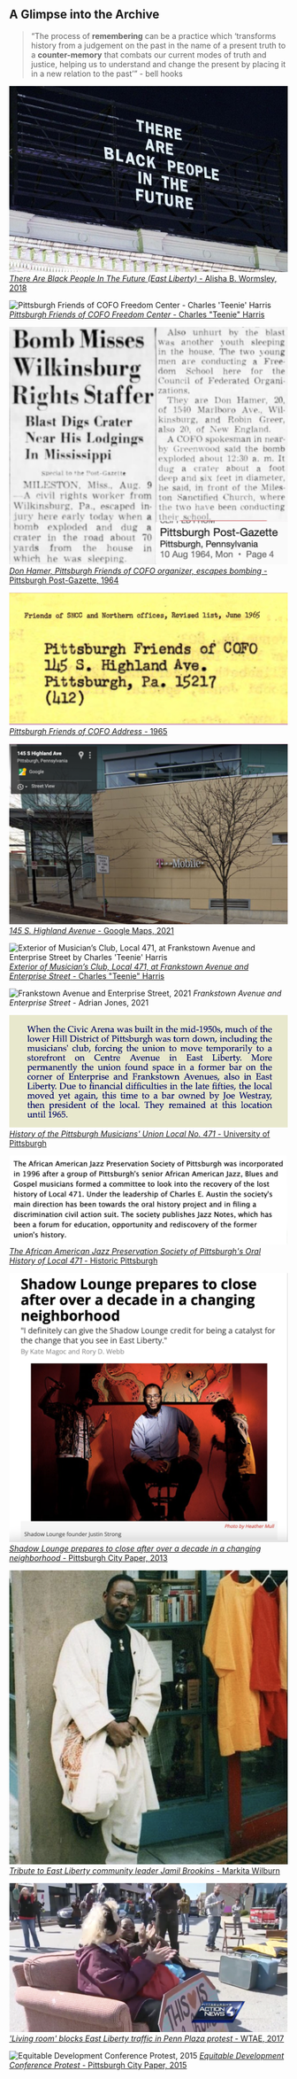 ## A Glimpse into the Archive

> “The process of __remembering__ can be a practice which ‘transforms history from a judgement on the past in the name of a present truth to a __counter-memory__ that combats our current modes of truth and justice, helping us to understand and change the present by placing it in a new relation to the past’” - bell hooks

<p class="image-with-caption margin-top-48 margin-bottom-48">
  <img alt="There Are Black People In The Future (East Liberty) - Alisha B. Wormsley, 2018" src="./images/alisha-billboard.png" />
  <a href="https://www.pghcitypaper.com/Blogh/archives/2018/04/05/there-are-black-people-in-the-future-text-removed-from-east-liberty-public-art-project-at-behest-of-landlord" target="_blank">
    <i>There Are Black People In The Future (East Liberty)</i> - Alisha B. Wormsley, 2018
  </a>
</p>

<p class="image-with-caption margin-bottom-48">
  <img alt="Pittsburgh Friends of COFO Freedom Center - Charles 'Teenie' Harris" src="https://cmoa-collection-images.s3.amazonaws.com/teenie/27379/sizes/20353-1680.jpg" />
  <a href="https://collection.cmoa.org/objects/e58baae3-ae12-41f1-878d-1e7f37d824e6" target="_blank">
    <i>Pittsburgh Friends of COFO Freedom Center</i> - Charles "Teenie" Harris
  </a>
</p>

<p class="image-with-caption margin-bottom-48">
  <img alt="Don Hamer, COFO Organizer, escapes bombing" src="./images/don-hamer.png" />
  <a href="https://www.newspapers.com/clip/2027674/pg-aug-10-1964/" target="_blank">
    <i>Don Hamer, Pittsburgh Friends of COFO organizer, escapes bombing</i> - Pittsburgh Post-Gazette, 1964
  </a>
</p>

<p class="image-with-caption margin-bottom-48">
  <img alt="Pittsburgh Friends of COFO Address, 1965" src="./images/friends-of-sncc.png" />
  <a href="https://www.crmvet.org/docs/650600_sncc_foslist.pdf" target="_blank">
    <i>Pittsburgh Friends of COFO Address</i> - 1965
  </a>
</p>

<p class="image-with-caption margin-bottom-48">
  <img alt="145 S. Highland Avenue, 2021" src="./images/s-highland.png" />
  <a href="https://www.google.com/maps/place/T-Mobile/@40.459516,-79.9250653,3a,75y,270.94h,71.56t/data=!3m6!1e1!3m4!1sTDVQ-Sjn43PEsO8hSB_HfA!2e0!7i16384!8i8192!4m13!1m7!3m6!1s0x887f81353f99f039:0x1b781340c3643b21!2s145+S+Highland+St,+Memphis,+TN+38111!3b1!8m2!3d35.127891!4d-89.9453686!3m4!1s0x8834f2737cbc0f0f:0x32db4b00d8035660!8m2!3d40.4595596!4d-79.9253779" target="_blank">
    <i>145 S. Highland Avenue</i> - Google Maps, 2021
  </a>
</p>

<p class="image-with-caption margin-bottom-48">
  <img alt="Exterior of Musician’s Club, Local 471, at Frankstown Avenue and Enterprise Street by Charles 'Teenie' Harris" src="https://cmoa-collection-images.s3.amazonaws.com/teenie/39586/sizes/33247-1680.jpg" />
  <a href="https://collection.cmoa.org/objects/ac18a982-bba9-41d4-a0db-dc4fbd5d7e4d" target="_blank">
    <i>Exterior of Musician’s Club, Local 471, at Frankstown Avenue and Enterprise Street</i> - Charles "Teenie" Harris
  </a>
</p>

<p class="image-with-caption margin-bottom-48">
  <img alt="Frankstown Avenue and Enterprise Street, 2021" src="./images/frankstown-enterprise.png" />
  <span><i>Frankstown Avenue and Enterprise Street</i> - Adrian Jones, 2021</span>
</p>

<p class="image-with-caption margin-bottom-48">
  <img alt="Paragraph from the University of Pittsburgh's History of Local 471" src="./images/history-471.png" />
  <a href="http://exhibit.library.pitt.edu/labor_legacy/MusiciansHistory471.htm" target="_blank">
    <i>History of the Pittsburgh Musicians' Union Local No. 471</i> - University of Pittsburgh
  </a>
</p>

<p class="image-with-caption margin-bottom-48">
  <img alt="The African American Jazz Preservation Society of Pittsburgh's Oral History of Local 471" src="./images/aajazz.png" />
  <a href="https://historicpittsburgh.org/islandora/object/pitt%3AUS-PPiU-ais199804/viewer" target="_blank">
    <i>The African American Jazz Preservation Society of Pittsburgh's Oral History of Local 471</i> - Historic Pittsburgh
  </a>
</p>

<p class="image-with-caption margin-bottom-48">
  <img alt="Photo of Shadow Lounge founder Justin Strong" src="./images/shadow-lounge.png" />
  <a href="https://www.pghcitypaper.com/pittsburgh/shadow-lounge-prepares-to-close-after-over-a-decade-in-a-changing-neighborhood/Content?oid=1632528" target="_blank">
    <i>Shadow Lounge prepares to close after over a decade in a changing neighborhood</i> - Pittsburgh City Paper, 2013
  </a>
</p>

<p class="image-with-caption margin-bottom-48">
  <img alt="Photo of Jamil Brookins" src="./images/jamil-brookins.png" />
  <a href="https://www.maitrimedicinals.com/blog/2020/2/29/tribute-to-east-liberty-community-leader-jamil-brookins" target="_blank">
    <i>Tribute to East Liberty community leader Jamil Brookins</i> - Markita Wilburn
  </a>
</p>

<p class="image-with-caption margin-bottom-48">
  <img alt="Penn Plaza Resident Protest" src="./images/living-room.png" />
  <a href="https://www.wtae.com/amp/article/living-room-blocks-east-liberty-traffic-penn-plaza-protest/9114220" target="_blank">
    <i>'Living room' blocks East Liberty traffic in Penn Plaza protest</i> - WTAE, 2017
  </a>
</p>

<p class="image-with-caption margin-bottom-48">
  <img alt="Equitable Development Conference Protest, 2015" src="https://media1.fdncms.com/pittsburgh/imager/u/original/1834737/photo_1.jpg" />
  <a href="https://www.pghcitypaper.com/Blogh/archives/2015/06/18 officials-say-east-liberty-is-among-best-examples-of-citys-renaissance-residents-disagree" target="_blank">
    <i>Equitable Development Conference Protest</i> - Pittsburgh City Paper, 2015
  </a>
</p>

